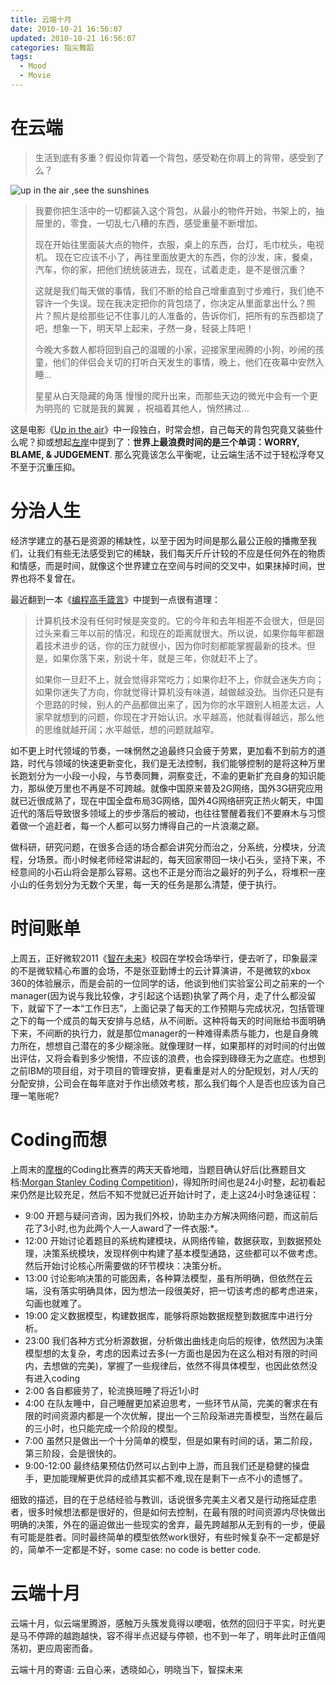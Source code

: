 ```yaml
---
title: 云端十月
date: 2010-10-21 16:56:07
updated: 2010-10-21 16:56:07
categories: 指尖舞蹈
tags:
  - Mood
  - Movie
---
```


# 在云端

> 生活到底有多重？假设你背着一个背包，感受勒在你肩上的背带，感受到了么？

![up in the air ,see the sunshines](https://ws1.sinaimg.cn/large/006tNbRwly1fynsek5jt5j30m80dwdi3.jpg)

<!-- more -->

> 我要你把生活中的一切都装入这个背包，从最小的物件开始，书架上的，抽屉里的，零食，一切乱七八糟的东西，感受重量不断增加。
>
> 现在开始往里面装大点的物件，衣服，桌上的东西，台灯，毛巾枕头，电视机。 现在它应该不小了，再往里面放更大的东西，你的沙发，床，餐桌，汽车，你的家，把他们统统装进去，现在，试着走走，是不是很沉重？
>
> 这就是我们每天做的事情，我们不断的给自己增重直到寸步难行，我们绝不容许一个失误。现在我决定把你的背包烧了，你决定从里面拿出什么？照片？照片是给那些记不住事儿的人准备的，告诉你们，把所有的东西都烧了吧，想象一下，明天早上起来，孑然一身，轻装上阵吧！
>
> 今晚大多数人都将回到自己的温暖的小家，迎接家里闹腾的小狗，吵闹的孩童，他们的伴侣会关切的打听白天发生的事情，晚上，他们在夜幕中安然入睡...
>
> 星星从白天隐藏的角落 慢慢的爬升出来，而那些天边的微光中会有一个更为明亮的 它就是我的冀翼 ，祝福着其他人，悄然拂过...

这是电影《[Up in the air](http://movie.douban.com/subject/3077791/)》中一段独白，时常会想，自己每天的背包究竟又装些什么呢？抑或想起[左岸](http://www.zreading.cn/archives/1984.html)中提到了：**世界上最浪费时间的是三个单词：WORRY, BLAME, & JUDGEMENT**. 那么究竟该怎么平衡呢，让云端生活不过于轻松浮夸又不至于沉重压抑。

# 分治人生

经济学建立的基石是资源的稀缺性，以至于因为时间是那么最公正般的播撒至我们，让我们有些无法感受到它的稀缺，我们每天斤斤计较的不应是任何外在的物质和情感，而是时间，就像这个世界建立在空间与时间的交叉中，如果抹掉时间，世界也将不复曾在。

最近翻到一本《[编程高手箴言](http://book.douban.com/subject/1139244/)》中提到一点很有道理：

> 计算机技术没有任何时候是突变的。它的今年和去年相差不会很大，但是回过头来看三年以前的情况，和现在的距离就很大。所以说，如果你每年都跟着技术进步的话，你的压力就很小，因为你时刻都能掌握最新的技术。但是，如果你落下来，别说十年，就是三年，你就赶不上了。
>
> 如果你一旦赶不上，就会觉得非常吃力；如果你赶不上，你就会迷失方向；如果你迷失了方向，你就觉得计算机没有味道，越做越没劲。当你还只是有个思路的时候，别人的产品都做出来了，因为你的水平跟别人相差太远，人家早就想到的问题，你现在才开始认识。水平越高，他就看得越远，那么他的思维就越开阔；水平越低，想的问题就越窄。

如不更上时代领域的节奏，一味惘然之追最终只会疲于劳累，更加看不到前方的道路，时代与领域的快速更新变化，我们是无法控制，我们能够控制的是将这种万里长跑划分为一小段一小段，与节奏同舞，洞察变迁，不渝的更新扩充自身的知识能力，那纵使万里也不再是不可跨越。就像中国原来普及2G网络，国外3G研究应用就已近很成熟了，现在中国全盘布局3G网络，国外4G网络研究正热火朝天，中国近代的落后导致很多领域上的步步落后的被动，也往往警醒着我们不要麻木与习惯着做一个追赶者，每一个人都可以努力博得自己的一片浪潮之巅。

做科研，研究问题，在很多合适的场合都会讲究分而治之，分系统，分模块，分流程，分场景。而小时候老师经常讲起的，每天回家带回一块小石头，坚持下来，不经意间的小石山将会是那么容易。这也不正是分而治之最好的列子么，将堆积一座小山的任务划分为无数个天里，每一天的任务是那么清楚，便于执行。

# 时间账单

上周五，正好微软2011《[智在未来](http://www.joinms.com/)》校园在学校会场举行，便去听了，印象最深的不是微软精心布置的会场，不是张亚勤博士的云计算演讲，不是微软的xbox 360的体验展示，而是会前的一位同学的话，他谈到他们实验室公司之前来的一个manager(因为说与我比较像，才引起这个话题)执掌了两个月，走了什么都没留下，就留下了一本“工作日志”，上面记录了每天的工作预期与完成状况，包括管理之下的每一个成员的每天安排与总结，从不间断。这种将每天的时间账给书面明确下来，不间断的执行力，就是那位manager的一种难得素质与能力，也是自身魄力所在，想想自己潜在的多少糊涂账。就像理财一样，如果那样的对时间的付出做出评估，又将会看到多少惋惜，不应该的浪费，也会探到碌碌无为之底症。也想到之前IBM的项目组，对于项目的管理安排，更看重是对人的分配规划，对人/天的分配安排，公司会在每年底对于作出绩效考核，那么我们每个人是否也应该为自己理一笔账呢?

# Coding而想

上周末的[摩根](http://www.morganstanleychina.com/)的Coding比赛弄的两天天昏地暗，当题目确认好后(比赛题目文档:[Morgan Stanley Coding Competition](https://asset.vanjor.com/documents/2010/Morgan_Stanley_Coding_Competition.pdf))，得知所时间也是24小时整，起初看起来仍然是比较充足，然后不知不觉就已近开始计时了，走上这24小时急速征程：

* 9:00 开题与疑问咨询，因为我们外校，协助主办方解决网络问题，而这前后花了3小时,也为此两个人一人award了一件衣服:*。
* 12:00 开始讨论着题目的系统构建模块，从网络传输，数据获取，到数据预处理，决策系统模块，发现样例中构建了基本模型通路，这些都可以不做考虑。然后开始讨论核心所需要做的环节模块：决策分析。
* 13:00 讨论影响决策的可能因素，各种算法模型，虽有所明确，但依然在云端，没有落实明确具体，因为想法一段很美好，把一切该考虑的都考虑进来，勾画也就难了。
* 19:00 定义数据模型，构建数据库，能够将原始数据规整到数据库中进行分析。
* 23:00 我们各种方式分析源数据，分析做出曲线走向后的规律，依然因为决策模型想的太复杂，考虑的因素过去多(一方面也是因为在这么相对有限的时间内，去想做的完美)，掌握了一些规律后，依然不得具体模型，也因此依然没有进入coding
* 2:00 各自都疲劳了，轮流换班睡了将近1小时
* 4:00 在队友睡中，自己睡醒更加紧迫思考，一些环节从简，完美的奢求在有限的时间资源内都是一个次优解，提出一个三阶段渐进完善模型，当然在最后的三小时，也只能完成一个阶段的模型。
* 7:00 虽然只是做出一个十分简单的模型，但是如果有时间的话，第二阶段，第三阶段，会是很快的。
* 9:00-12:00 最终结果预估仍然可以占到中上游，而且我们还是稳健的操盘手，更加能理解更优异的成绩其实都不难,现在是剩下一点不小的遗憾了。

细致的描述，目的在于总结经验与教训，话说很多完美主义者又是行动拖延症患者，很多时候想法都是很好的，但是如何去控制，在最有限的时间资源内尽快做出明确的决策，外在的逼迫做出一些现实的舍弃，最先跨越那从无到有的一步，便最有可能是胜者。同时最终简单的模型依然work很好，有些时候复杂不一定都是好的，简单不一定都是不好，some case: no code is better code.

# 云端十月

云端十月，似云端里腾游，感触万头簇发竟得以哽咽，依然的回归于平实，时光更是马不停蹄的越跑越快，容不得半点迟疑与停顿，也不到一年了，明年此时正值闯荡初，更应周密而备。

云端十月的寄语: 云自心来，透晓如心，明晓当下，智探未来